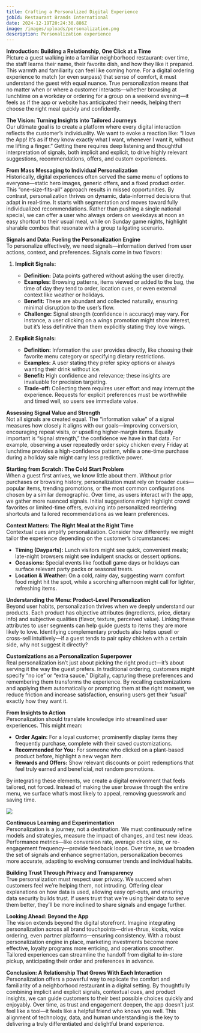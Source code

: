 ```yaml
---
title: Crafting a Personalized Digital Experience
jobId: Restaurant Brands International
date: 2024-12-19T20:24:30.886Z
image: /images/uploads/personalization.png
description: Personalization experience
---
```

**Introduction: Building a Relationship, One Click at a Time**\
Picture a guest walking into a familiar neighborhood restaurant: over time, the staff learns their name, their favorite dish, and how they like it prepared. This warmth and familiarity can feel like coming home. For a digital ordering experience to match (or even surpass) that sense of comfort, it must understand the guest with equal nuance. True personalization means that no matter when or where a customer interacts—whether browsing at lunchtime on a workday or ordering for a group on a weekend evening—it feels as if the app or website has anticipated their needs, helping them choose the right meal quickly and confidently.

**The Vision: Turning Insights into Tailored Journeys**\
Our ultimate goal is to create a platform where every digital interaction reflects the customer’s individuality. We want to evoke a reaction like: “I love the App! It’s as if they know exactly what I want, whenever I want it, without me lifting a finger.” Getting there requires deep listening and thoughtful interpretation of signals, both implicit and explicit, to drive highly relevant suggestions, recommendations, offers, and custom experiences.

**From Mass Messaging to Individual Personalization**\
Historically, digital experiences often served the same menu of options to everyone—static hero images, generic offers, and a fixed product order. This “one-size-fits-all” approach results in missed opportunities. By contrast, personalization thrives on dynamic, data-informed decisions that adapt in real-time. It starts with segmentation and moves toward fully individualized recommendations. Rather than pushing a single national special, we can offer a user who always orders on weekdays at noon an easy shortcut to their usual meal, while on Sunday game nights, highlight sharable combos that resonate with a group tailgating scenario.

**Signals and Data: Fueling the Personalization Engine**\
To personalize effectively, we need signals—information derived from user actions, context, and preferences. Signals come in two flavors:

1. **Implicit Signals:**

   * **Definition:** Data points gathered without asking the user directly.
   * **Examples:** Browsing patterns, items viewed or added to the bag, the time of day they tend to order, location cues, or even external context like weather or holidays.
   * **Benefit:** These are abundant and collected naturally, ensuring minimal disruption to the user’s flow.
   * **Challenge:** Signal strength (confidence in accuracy) may vary. For instance, a user clicking on a wings promotion might show interest, but it’s less definitive than them explicitly stating they love wings.
2. **Explicit Signals:**

   * **Definition:** Information the user provides directly, like choosing their favorite menu category or specifying dietary restrictions.
   * **Examples:** A user stating they prefer spicy options or always wanting their drink without ice.
   * **Benefit:** High confidence and relevance; these insights are invaluable for precision targeting.
   * **Trade-off:** Collecting them requires user effort and may interrupt the experience. Requests for explicit preferences must be worthwhile and timed well, so users see immediate value.

**Assessing Signal Value and Strength**\
Not all signals are created equal. The “information value” of a signal measures how closely it aligns with our goals—improving conversion, encouraging repeat visits, or upselling higher-margin items. Equally important is “signal strength,” the confidence we have in that data. For example, observing a user repeatedly order spicy chicken every Friday at lunchtime provides a high-confidence pattern, while a one-time purchase during a holiday sale might carry less predictive power.

**Starting from Scratch: The Cold Start Problem**\
When a guest first arrives, we know little about them. Without prior purchases or browsing history, personalization must rely on broader cues—popular items, trending promotions, or the most common configurations chosen by a similar demographic. Over time, as users interact with the app, we gather more nuanced signals. Initial suggestions might highlight crowd favorites or limited-time offers, evolving into personalized reordering shortcuts and tailored recommendations as we learn preferences.

**Context Matters: The Right Meal at the Right Time**\
Contextual cues amplify personalization. Consider how differently we might tailor the experience depending on the customer’s circumstances:

* **Timing (Dayparts):** Lunch visitors might see quick, convenient meals; late-night browsers might see indulgent snacks or dessert options.
* **Occasions:** Special events like football game days or holidays can surface relevant party packs or seasonal treats.
* **Location & Weather:** On a cold, rainy day, suggesting warm comfort food might hit the spot, while a scorching afternoon might call for lighter, refreshing items.

**Understanding the Menu: Product-Level Personalization**\
Beyond user habits, personalization thrives when we deeply understand our products. Each product has objective attributes (ingredients, price, dietary info) and subjective qualities (flavor, texture, perceived value). Linking these attributes to user segments can help guide guests to items they are more likely to love. Identifying complementary products also helps upsell or cross-sell intuitively—if a guest tends to pair spicy chicken with a certain side, why not suggest it directly?

**Customizations as a Personalization Superpower**\
Real personalization isn’t just about picking the right product—it’s about serving it the way the guest prefers. In traditional ordering, customers might specify “no ice” or “extra sauce.” Digitally, capturing these preferences and remembering them transforms the experience. By recalling customizations and applying them automatically or prompting them at the right moment, we reduce friction and increase satisfaction, ensuring users get their “usual” exactly how they want it.

**From Insights to Action**\
Personalization should translate knowledge into streamlined user experiences. This might mean:

* **Order Again:** For a loyal customer, prominently display items they frequently purchase, complete with their saved customizations.
* **Recommended for You:** For someone who clicked on a plant-based product before, highlight a new vegan item.
* **Rewards and Offers:** Show relevant discounts or point redemptions that feel truly earned and beneficial, not random promotions.

By integrating these elements, we create a digital environment that feels tailored, not forced. Instead of making the user browse through the entire menu, we surface what’s most likely to appeal, removing guesswork and saving time.

![](/images/uploads/personalization.png)

**Continuous Learning and Experimentation**\
Personalization is a journey, not a destination. We must continuously refine models and strategies, measure the impact of changes, and test new ideas. Performance metrics—like conversion rate, average check size, or re-engagement frequency—provide feedback loops. Over time, as we broaden the set of signals and enhance segmentation, personalization becomes more accurate, adapting to evolving consumer trends and individual habits.

**Building Trust Through Privacy and Transparency**\
True personalization must respect user privacy. We succeed when customers feel we’re helping them, not intruding. Offering clear explanations on how data is used, allowing easy opt-outs, and ensuring data security builds trust. If users trust that we’re using their data to serve them better, they’ll be more inclined to share signals and engage further.

**Looking Ahead: Beyond the App**\
The vision extends beyond the digital storefront. Imagine integrating personalization across all brand touchpoints—drive-thrus, kiosks, voice ordering, even partner platforms—ensuring consistency. With a robust personalization engine in place, marketing investments become more effective, loyalty programs more enticing, and operations smoother. Tailored experiences can streamline the handoff from digital to in-store pickup, anticipating their order and preferences in advance.

**Conclusion: A Relationship That Grows With Each Interaction**\
Personalization offers a powerful way to replicate the comfort and familiarity of a neighborhood restaurant in a digital setting. By thoughtfully combining implicit and explicit signals, contextual cues, and product insights, we can guide customers to their best possible choices quickly and enjoyably. Over time, as trust and engagement deepen, the app doesn’t just feel like a tool—it feels like a helpful friend who knows you well. This alignment of technology, data, and human understanding is the key to delivering a truly differentiated and delightful brand experience.